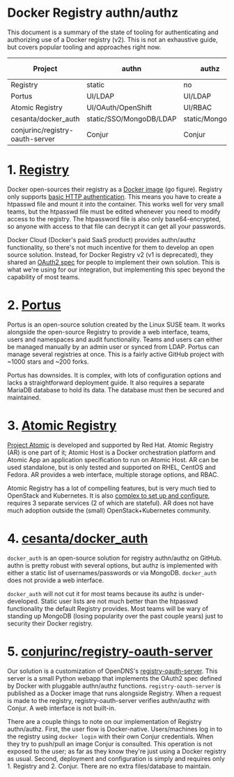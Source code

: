 # Docker Registry authn/authz

This document is a summary of the state of tooling for authenticating and authorizing use of a Docker registry (v2). 
This is not an exhaustive guide, but covers popular tooling and approaches right now.


|Project|authn|authz|audit|ease of use|web interface|
|-------|-----|-----|-----|-----------|-------------|
|Registry|static|no|no|*****|DIY|
|Portus|UI/LDAP|UI/LDAP|yes|**|yes|
|Atomic Registry|UI/OAuth/OpenShift|UI/RBAC|no|*|yes|
|cesanta/docker_auth|static/SSO/MongoDB/LDAP|static/MongoDB|no|***|no|
|conjurinc/registry-oauth-server|Conjur|Conjur|yes|****|no|

# 1. [Registry](https://docs.docker.com/registry/)

Docker open-sources their registry as a [Docker image](https://hub.docker.com/_/registry/) (go figure). 
Registry only supports [basic HTTP authentication](https://docs.docker.com/registry/deploying/#/restricting-access). 
This means you have to create a htpasswd file and mount it into the container. This works well for very small teams, 
but the htpasswd file must be edited whenever you need to modify access to the registry. The htpassword file is also 
only base64-encrypted, so anyone with access to that file can decrypt it can get all your passwords.

Docker Cloud (Docker's paid SaaS product) provides authn/authz functionality, so there's not much incentive for 
them to develop an open source solution. Instead, for Docker Registry v2 (v1 is deprecated), they shared an 
[OAuth2 spec](https://docs.docker.com/registry/spec/auth/token/) for people to implement their own solution. This 
is what we're using for our integration, but implementing this spec beyond the capability of most teams.

# 2. [Portus](https://github.com/SUSE/Portus)

Portus is an open-source solution created by the Linux SUSE team. It works alongside the open-source Registry to 
provide a web interface, teams, users and namespaces and audit functionality. Teams and users can either be managed 
manually by an admin user or synced from LDAP. Portus can manage several registries at once. This is a fairly active 
GitHub project with ~1000 stars and ~200 forks.

Portus has downsides. It is complex, with lots of configuration options and lacks a straightforward deployment guide. 
It also requires a separate MariaDB database to hold its data. The database must then be secured and maintained.

# 3. [Atomic Registry](http://www.projectatomic.io/registry/)

[Project Atomic](http://www.projectatomic.io/) is developed and supported by Red Hat. Atomic Registry (AR) is one 
part of it; Atomic Host is a Docker orchestration platform and Atomic App an application specification to run on 
Atomic Host. AR can be used standalone, but is only tested and supported on RHEL, CentOS and Fedora. AR provides a 
web interface, multiple storage options, and RBAC.

Atomic Registry has a lot of compelling features, but is very much tied to OpenStack and Kubernetes. It is also 
[complex to set up and configure](http://docs.projectatomic.io/registry/latest/registry_quickstart/administrators/index.html),
requires 3 separate services (2 of which are stateful). AR does not have much adoption outside the (small) 
OpenStack+Kubernetes community.

# 4. [cesanta/docker_auth](https://github.com/cesanta/docker_auth)

`docker_auth` is an open-source solution for registry authn/authz on GitHub. authn is pretty robust with several 
options, but authz is implemented with either a static list of usernames/passwords or via MongoDB. `docker_auth` 
does not provide a web interface.

`docker_auth` will not cut it for most teams because its authz is under-developed. Static user lists are not much 
better than the htpasswd functionality the default Registry provides. Most teams will be wary of standing up 
MongoDB (losing popularity over the past couple years) just to security their Docker registry.

# 5. [conjurinc/registry-oauth-server](https://github.com/conjurinc/registry-oauth-server)

Our solution is a customization of OpenDNS's [registry-oauth-server](https://github.com/opendns/registry-oauth-server). 
This server is a small Python webapp that implements the OAuth2 spec defined by Docker with pluggable authn/authz 
functions. `registry-oauth-server` is published as a Docker image that runs alongside Registry. When a request is 
made to the registry, registry-oauth-server verifies authn/authz with Conjur. A web interface is not built-in.

There are a couple things to note on our implementation of Registry authn/authz. First, the user flow is 
Docker-native. Users/machines log in to the registry using `docker login` with their own Conjur credentials. When 
they try to push/pull an image Conjur is consulted. This operation is not exposed to the user; as far as they know 
they're just using a Docker registry as usual. Second, deployment and configuration is simply and requires only 1. 
Registry and 2. Conjur. There are no extra files/database to maintain.
